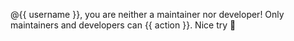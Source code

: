 @{{ username }}, you are neither a maintainer nor developer! Only maintainers and developers can {{ action }}. Nice try :poop:
